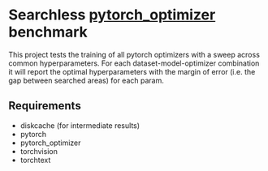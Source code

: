 # Searchless [pytorch_optimizer](https://github.com/kozistr/pytorch_optimizer) benchmark

This project tests the training of all pytorch optimizers with a sweep across common hyperparameters.
For each dataset-model-optimizer combination it will report the optimal hyperparameters with the margin of error (i.e. the gap between searched areas) for each param.

## Requirements
* diskcache (for intermediate results)
* pytorch
* pytorch_optimizer
* torchvision
* torchtext
